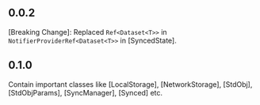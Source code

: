 ## 0.0.2
[Breaking Change]: Replaced `Ref<Dataset<T>>` in `NotifierProviderRef<Dataset<T>>` in [SyncedState].

## 0.1.0

Contain important classes like [LocalStorage], [NetworkStorage], [StdObj], [StdObjParams], 
[SyncManager], [Synced] etc.

